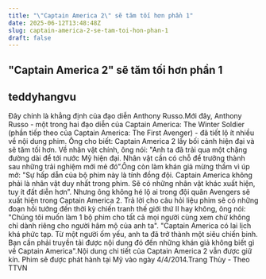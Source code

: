 ```yaml
---
title: "\"Captain America 2\" sẽ tăm tối hơn phần 1"
date: 2025-06-12T13:48:48Z
slug: captain-america-2-se-tam-toi-hon-phan-1
draft: false
---
```


## "Captain America 2" sẽ tăm tối hơn phần 1

## teddyhangvu

Đây chính là khẳng định của đạo diễn Anthony Russo.Mới đây, Anthony Russo - một trong hai đạo diễn của Captain America: The Winter Soldier (phần tiếp theo của Captain America: The First Avenger) - đã tiết lộ ít nhiều về nội dung phim. Ông cho biết: Captain America 2 lấy bối cảnh hiện đại và sẽ tăm tối hơn. Về nhân vật chính, ông nói: "Anh ta đã trải qua một chặng đường dài để tới nước Mỹ hiện đại. Nhân vật cần có chỗ để trưởng thành sau những trải nghiệm mới mẻ đó”.Ông còn làm khán giả mừng thầm vì úp mở: "Sự hấp dẫn của bộ phim này là tính đồng đội. Captain America không phải là nhân vật duy nhất trong phim. Sẽ có những nhân vật khác xuất hiện, tuy ít đất diễn hơn”. Nhưng ông không hé lộ ai trong đội quân Avengers sẽ xuất hiện trong Captain America 2.
Trả lời cho câu hỏi liệu phim sẽ có những đoạn hồi tưởng đến thời kỳ chiến tranh thế giới thứ II hay không, ông nói: "Chúng tôi muốn làm 1 bộ phim cho tất cả mọi người cùng xem chứ không chỉ dành riêng cho người hâm mộ của anh ta". "Captain America có lai lịch khá phức tạp. Từ một người ốm yếu, anh ta đã trở thành một siêu chiến binh. Bạn cần phải truyền tải được nội dung đó đến những khán giả không biết gì về Captain America".Nội dung chi tiết của Captain America 2 vẫn được giữ kín. Phim sẽ được phát hành tại Mỹ vào ngày 4/4/2014.Trang Thùy - Theo TTVN